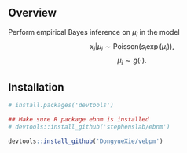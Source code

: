 ## Overview

Perform empirical Bayes inference on $\mu_i$ in the model 
$$x_i|\mu_i\sim \text{Poisson}(s_i\exp(\mu_i)),$$
$$\mu_i\sim g(\cdot).$$

## Installation

```r
# install.packages('devtools')

## Make sure R package ebnm is installed
# devtools::install_github('stephenslab/ebnm')

devtools::install_github('DongyueXie/vebpm')
```
